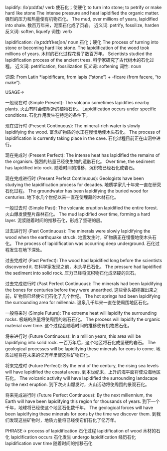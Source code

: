 lapidify: /ləˈpɪdɪfaɪ/
verb
使石化；使硬化
to turn into stone; to petrify or make hard like stone
The intense pressure and heat lapidified the organic matter.  强烈的压力和热量使有机物石化。
The mud, over millions of years, lapidified into shale. 数百万年来，泥浆石化成了页岩。
近义词: petrify, fossilize, harden
反义词: soften, liquefy
词性: verb

lapidification: /ləˌpɪdɪfɪˈkeɪʃən/
noun
石化；硬化
The process of turning into stone or becoming hard like stone.
The lapidification of the wood took millions of years. 木材的石化过程花费了数百万年。
Scientists studied the lapidification process of the ancient trees. 科学家研究了古代树木的石化过程。
近义词: petrification, fossilization
反义词: softening
词性: noun

词源: From Latin *lapidificare, from lapis (“stone”) + -ficare (from facere, “to make”).

USAGE->

一般现在时 (Simple Present):
The volcano sometimes lapidifies nearby plants. 火山有时会使附近的植物石化。
Lapidification occurs under specific conditions. 石化作用发生在特定的条件下。

现在进行时 (Present Continuous):
The mineral-rich water is slowly lapidifying the wood. 富含矿物质的水正在慢慢地使木头石化。
The process of lapidification is currently taking place in the cave. 石化过程目前正在山洞中进行。

现在完成时 (Present Perfect):
The intense heat has lapidified the remains of the organism.  强烈的热量已经使生物的遗骸石化。
Over time, the sediment has lapidified into rock. 随着时间的推移，沉积物已经石化成岩石。

现在完成进行时 (Present Perfect Continuous):
Geologists have been studying the lapidification process for decades. 地质学家几十年来一直在研究石化过程。
The groundwater has been lapidifying the buried wood for centuries.  地下水几个世纪以来一直在使埋藏的木材石化。

一般过去时 (Simple Past):
The volcanic eruption lapidified the entire forest. 火山爆发使整片森林石化。
The mud lapidified over time, forming a hard layer.  泥浆随着时间的推移石化，形成了坚硬的层。

过去进行时 (Past Continuous):
The minerals were slowly lapidifying the wood when the earthquake struck.  地震发生时，矿物质正在慢慢地使木头石化。
The process of lapidification was occurring deep underground. 石化过程发生在地下深处。

过去完成时 (Past Perfect):
The wood had lapidified long before the scientists discovered it.  在科学家发现之前，木头早已石化。
The pressure had lapidified the sediment into solid rock. 压力已经将沉积物石化成坚硬的岩石。

过去完成进行时 (Past Perfect Continuous):
The minerals had been lapidifying the bones for centuries before they were unearthed.  这些骨头被挖掘出来之前，矿物质已经使它们石化了几个世纪。
The hot springs had been lapidifying the surrounding area for millennia.  温泉几千年来一直在使周围地区石化。


一般将来时 (Simple Future):
The extreme heat will lapidify the surrounding rocks.  极端的热量将使周围的岩石石化。
The process will lapidify the organic material over time.  这个过程会随着时间的推移使有机物质石化。

将来进行时 (Future Continuous):
In a million years, this area will be lapidifying into solid rock.  一百万年后，这个地区将石化成坚硬的岩石。
The geological processes will be lapidifying these minerals for eons to come.  地质过程将在未来的亿万年里使这些矿物石化。


将来完成时 (Future Perfect):
By the end of the century, the rising sea levels will have lapidified the coastal areas.  到本世纪末，上升的海平面将使沿海地区石化。
The volcanic activity will have lapidified the surrounding landscape by the next eruption.  到下次火山爆发时，火山活动将使周围的景观石化。


将来完成进行时 (Future Perfect Continuous):
By the next millennium, the Earth will have been lapidifying this region for thousands of years.  到下一个千年，地球将已经使这个地区石化数千年。
The geological forces will have been lapidifying these minerals for eons by the time we discover them.  到我们发现这些矿物时，地质力量将已经使它们石化了亿万年。

PHRASE->
process of lapidification  石化过程
lapidification of wood  木材的石化
lapidification occurs  石化发生
undergo lapidification  经历石化
lapidification over time  随着时间的推移石化
